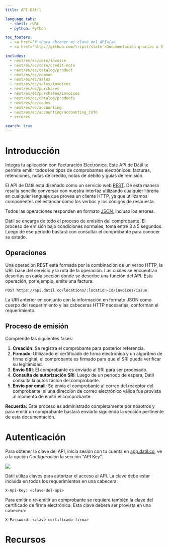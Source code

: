 ```yaml
---
title: API Dátil

language_tabs:
  - shell: cURL
  - python: Python

toc_footers:
  - <a href='#'>Para obtener mi clave del API</a>
  - <a href='http://github.com/tripit/slate'>Documentación gracias a Slate</a>

includes:
  - next/es/ec/core/invoice
  - next/es/ec/core/credit-note
  - next/es/ec/catalog/product
  - next/es/ec/common
  - next/es/ec/sales
  - next/es/ec/sales/invoices
  - next/es/ec/purchases
  - next/es/ec/purchases/invoices
  - next/es/ec/catalog/products
  - next/es/ec/codes
  - next/es/ec/accounting
  - next/es/ec/accounting/accounting_info
  - errores

search: true
---
```


# Introducción

Integra tu aplicación con Facturación Electrónica. Este API de Dátil te permite
emitir todos los tipos de comprobantes electrónicos: facturas, retenciones,
notas de crédito, notas de débito y guías de remisión.

El API de Dátil está diseñado como un servicio web
[REST](http://en.wikipedia.org/wiki/Representational_State_Transfer).
De esta manera resulta sencillo conversar con nuestra interfaz utilizando
cualquier librería en cualquier lenguaje que provea un cliente HTTP, ya que
utilizamos componentes del estándar como los verbos y los códigos de respuesta.

Todos las operaciones responden en formato [JSON](http://www.json.org/),
incluso los errores.

Dátil se encarga de todo el proceso de emisión del comprobante. El proceso de
emisión bajo condiciones normales, toma entre 3 a 5 segundos. Luego de ese
período bastará con consultar el comprobante para conocer su estado.


## Operaciones

Una operación REST está formada por la combinación de un verbo HTTP, la URL
base del servicio y la ruta de la operación. Las cuales se encuentran descritas
en cada sección donde se describe una función del API.
Esta operación, por ejemplo, emite una factura:

`POST https://api.datil.co/locations/:location-id/invoices/issue`

La URI anterior en conjunto con la información en formato JSON como cuerpo del
requerimiento y las cabeceras HTTP necesarias, conforman el requerimiento.

## Proceso de emisión

Comprende las siguientes fases:

1. __Creación__: Se registra el comprobante para posterior referencia.
2. __Firmado__: Utilizando el certificado de firma electrónica y un algoritmo
de firma digital, el comprobante es firmado para que el SRI pueda verificar
su legitimidad.
3. __Envío SRI__: El comprobante es enviado al SRI para ser procesado.
4. __Consulta de autorización SRI__: Luego de un período de espera, Dátil
consulta la autorización del comprobante.
5. __Envío por email__: Se envía el comprobante al correo del receptor del
comprobante, si una dirección de correo electrónico válida fue provista al
momento de emitir el comprobante.

<aside class="notice">
<strong>Recuerda:</strong> Este proceso es administrado completamente por
nosotros y para emitir un comprobante bastará enviarlo siguiendo la sección
pertinente de esta documentación.
</aside>

# Autenticación

Para obtener la clave del API, inicia sesión con tu cuenta en
[app.datil.co](https://app.datil.co), ve a la opción _Configuración_ la
sección "API Key".

<img src="https://s3-us-west-2.amazonaws.com/static-files/datil-py-blurred-api-key.png">

Dátil utiliza claves para autorizar el acceso al API. La clave debe estar
incluída en todos los requerimientos en una cabecera:

`X-Api-Key: <clave-del-api>`

Para emitir o re-emitir un comprobante se requiere también la clave del certificado
de firma electrónica. Esta clave deberá ser provista en una cabecera:

`X-Password: <clave-certificado-firma>`

# Recursos
